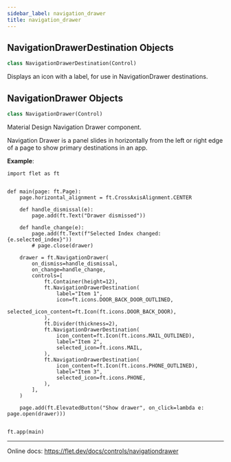 ```yaml
---
sidebar_label: navigation_drawer
title: navigation_drawer
---
```


## NavigationDrawerDestination Objects

```python
class NavigationDrawerDestination(Control)
```

Displays an icon with a label, for use in NavigationDrawer destinations.

## NavigationDrawer Objects

```python
class NavigationDrawer(Control)
```

Material Design Navigation Drawer component.

Navigation Drawer is a panel slides in horizontally from the left or right edge of a page to show primary destinations in an app.

**Example**:

  
```
import flet as ft


def main(page: ft.Page):
    page.horizontal_alignment = ft.CrossAxisAlignment.CENTER

    def handle_dismissal(e):
        page.add(ft.Text("Drawer dismissed"))

    def handle_change(e):
        page.add(ft.Text(f"Selected Index changed: {e.selected_index}"))
        # page.close(drawer)

    drawer = ft.NavigationDrawer(
        on_dismiss=handle_dismissal,
        on_change=handle_change,
        controls=[
            ft.Container(height=12),
            ft.NavigationDrawerDestination(
                label="Item 1",
                icon=ft.icons.DOOR_BACK_DOOR_OUTLINED,
                selected_icon_content=ft.Icon(ft.icons.DOOR_BACK_DOOR),
            ),
            ft.Divider(thickness=2),
            ft.NavigationDrawerDestination(
                icon_content=ft.Icon(ft.icons.MAIL_OUTLINED),
                label="Item 2",
                selected_icon=ft.icons.MAIL,
            ),
            ft.NavigationDrawerDestination(
                icon_content=ft.Icon(ft.icons.PHONE_OUTLINED),
                label="Item 3",
                selected_icon=ft.icons.PHONE,
            ),
        ],
    )

    page.add(ft.ElevatedButton("Show drawer", on_click=lambda e: page.open(drawer)))


ft.app(main)
```
  
  -----
  
  Online docs: https://flet.dev/docs/controls/navigationdrawer

